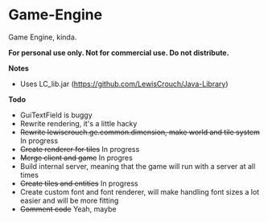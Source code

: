 # Game-Engine
Game Engine, kinda.

**For personal use only. Not for commercial use. Do not distribute.**

**Notes**
 * Uses LC_lib.jar (https://github.com/LewisCrouch/Java-Library)

**Todo**
* GuiTextField is buggy
* Rewrite rendering, it's a little hacky
* ~~Rewrite lewiscrouch.ge.common.dimension, make world and tile system~~ In progress
* ~~Create renderer for tiles~~ In progress
* ~~Merge client and game~~ In progres
* Build internal server, meaning that the game will run with a server at all times
* ~~Create tiles and entities~~ In progress
* Create custom font and font renderer, will make handling font sizes a lot easier and will be more fitting
* ~~Comment code~~ Yeah, maybe
